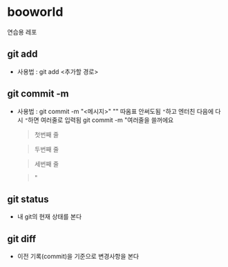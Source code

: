 # booworld

연습용 레포

## git add

- 사용법 : git add <추가할 경로>

## git commit -m

- 사용법 : git commit -m "<메시지>"
  "" 따옴표 안써도됨
  `"`하고 엔터친 다음에 다시 `"`하면 여러줄로 입력됨
  git commit -m "여러줄을 쓸꺼에요

  > 첫번째 줄

  > 두번째 줄

  > 세번째 줄

  > "

## git status

- 내 git의 현재 상태를 본다

## git diff

- 이전 기록(commit)을 기준으로 변경사항을 본다
